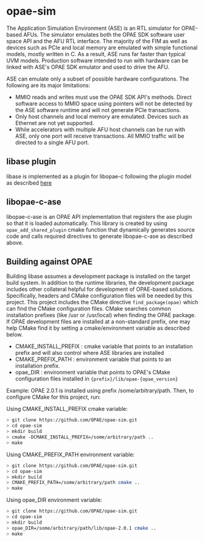 # opae-sim

The Application Simulation Environment (ASE) is an RTL simulator for OPAE-based AFUs. The
simulator emulates both the OPAE SDK software user space API and the AFU RTL interface.
The majority of the FIM as well as devices such as PCIe and local memory are emulated
with simple functional models, mostly written in C. As a result, ASE runs far faster than
typical UVM models. Production software intended to run with hardware can be
linked with ASE's OPAE SDK emulator and used to drive the AFU.

ASE can emulate only a subset of possible hardware configurations. The following are its
major limitations:

* MMIO reads and writes must use the OPAE SDK API's methods. Direct software access to
MMIO space using pointers will not be detected by the ASE software runtime and will not
generate PCIe transactions.
* Only host channels and local memory are emulated. Devices such as Ethernet are not yet
supported.
* While accelerators with multiple AFU host channels can be run with ASE, only one port
will receive transactions. All MMIO traffic will be directed to a single AFU port.


## libase plugin
libase is implemented as a plugin for libopae-c following the plugin model as
described [here](http://github.com/OPAE/opae-sdk/pluginis/README.md)


## libopae-c-ase
libopae-c-ase is an OPAE API implementation that registers the ase plugin so
that it is loaded automatically. This library is created by using
`opae_add_shared_plugin` cmake function that dynamically generates source code
and calls required directives to generate libopae-c-ase as described above.

## Building against OPAE
Building libase assumes a development package is installed on the target build
system. In addition to the runtime libraries, the development package includes
other collateral helpful for development of OPAE-based solutions. Specifically,
headers and CMake configuration files will be needed by this project.
This project includes the CMake directive `find_package(opae)` which can find the
CMake configuration files. CMake searches common installation prefixes (like
/usr or /usr/local) when finding the OPAE package. If OPAE development files are
installed at a non-standard prefix, one may help CMake find it by setting a cmake/environment variable as described below.
* CMAKE_INSTALL_PREFIX : cmake variable that points to an installation prefix and will also control
where ASE libraries are installed
* CMAKE_PREFIX_PATH : environment variable that points to an installation prefix.
* opae_DIR : environment variable that points to OPAE's CMake configuration files installed in
`{prefix}/lib/opae-{opae_version}`


Example:
OPAE 2.0.1 is installed using prefix /some/arbitrary/path.
Then, to configure CMake for this project, run:

Using CMAKE_INSTALL_PREFIX cmake variable:
```bash
> git clone https://github.com/OPAE/opae-sim.git
> cd opae-sim
> mkdir build
> cmake -DCMAKE_INSTALL_PREFIX=/some/arbitrary/path ..
> make
```

Using CMAKE_PREFIX_PATH environment variable:
```bash
> git clone https://github.com/OPAE/opae-sim.git
> cd opae-sim
> mkdir build
> CMAKE_PREFIX_PATH=/some/arbitrary/path cmake ..
> make
```

Using opae_DIR environment variable:
```bash
> git clone https://github.com/OPAE/opae-sim.git
> cd opae-sim
> mkdir build
> opae_DIR=/some/arbitrary/path/lib/opae-2.0.1 cmake ..
> make
```
